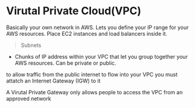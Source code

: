 # Virutal Private Cloud(VPC)
Basically your own network in AWS. Lets you define your IP range for your AWS resources. Place EC2 instances and load balancers inside it.

> Subnets
- Chunks of IP address within your VPC that let you group together your AWS resources. Can be private or public.

to allow traffic from the public internet to flow into your VPC you must attatch an Internet Gateway (IGW) to it

A Virutal Private Gateway only allows people to access the VPC from an approved network